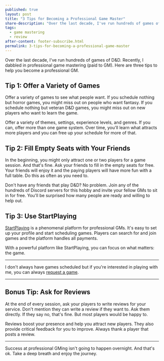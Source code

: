 ```yaml
---
published: true
layout: post
title: "3 Tips for Becoming a Professional Game Master"
share-description: "Over the last decade, I've run hundreds of games of D&D. Recently, I dabbled in professional game mastering (paid to GM). Here are three tips to help you become a professional GM."
tags:
  - game mastering
  - review
after-content: footer-subscribe.html
permalink: 3-tips-for-becoming-a-professional-game-master
---
```


Over the last decade, I've run hundreds of games of D&D. Recently, I dabbled in professional game mastering (paid to GM). Here are three tips to help you become a professional GM.

## Tip 1: Offer a Variety of Games

Offer a variety of games to see what people want. If you schedule nothing but horror games, you might miss out on people who want fantasy. If you schedule nothing but veteran D&D games, you might miss out on new players who want to learn the game.

Offer a variety of themes, settings, experience levels, and genres. If you can, offer more than one game system. Over time, you'll learn what attracts more players and you can free up your schedule for more of that.

## Tip 2: Fill Empty Seats with Your Friends

In the beginning, you might only attract one or two players for a game session. And that's fine. Ask your friends to fill in the empty seats for free. Your friends will enjoy it and the paying players will have more fun with a full table. Do this as often as you need to. 

Don't have any friends that play D&D? No problem. Join any of the hundreds of Discord servers for this hobby and invite your fellow GMs to sit in for free. You'll be surprised how many people are ready and willing to help out.

## Tip 3: Use StartPlaying

[StartPlaying](https://startplaying.games) is a phenomenal platform for professional GMs. It's easy to set up your profile and start scheduling games. Players can search for and join games and the platform handles all payments.

With a powerful platform like StartPlaying, you can focus on what matters: the game.

---

I don't always have games scheduled but if you're interested in playing with me, you can always [request a game](https://startplaying.games/request/gm/clb066jlx001q08lc1ia77ykm).

---

## Bonus Tip: Ask for Reviews

At the end of every session, ask your players to write reviews for your service. Don't mention they can write a review if they want to. Ask them directly. If they say no, that's fine. But most players would be happy to. 

Reviews boost your presence and help you attract new players. They also provide critical feedback for you to improve. Always thank a player that posts a review.

---

Success at professional GMing isn't going to happen overnight. And that's ok. Take a deep breath and enjoy the journey. 